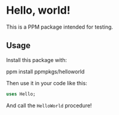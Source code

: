# Hello, world!

This is a PPM package intended for testing.

## Usage

Install this package with:

  ppm install ppmpkgs/helloworld

Then use it in your code like this:

~~~ pascal
uses Hello;
~~~

And call the `HelloWorld` procedure!
